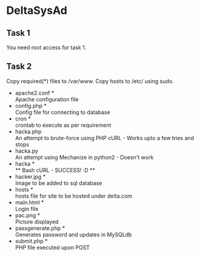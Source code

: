 # DeltaSysAd

Task 1
------
You need root access for task 1.

Task 2
------
Copy required(*) files to /var/www. Copy hosts to /etc/ using sudo. 

*  apache2.conf *<br>
  Apache configuration file  <br>
* config.php * <br>
	Config file for connecting to database<br>
* cron * <br>
	crontab to execute as per requirement<br>
* hacka.php<br>
	An attempt to brute-force using PHP cURL - Works upto a few tries and stops<br>
* hacka.py<br>
	An attempt using Mechanize in python2 - Doesn't work
* hacka * <br>
	** Bash cURL - SUCCESS! :D ** <br>
* hacker.jpg * <br>
	Image to be added to sql database<br>
* hosts * <br>
	hosts file for site to be hosted under delta.com<br>
* main.html * <br>
	 Login file<br>
* pac.png  * <br>
	Picture displayed<br>
* passgenerate.php *<br>
	Generates password and updates in MySQLdb<br>
* submit.php *<br>
	PHP file executed upon POST<br>